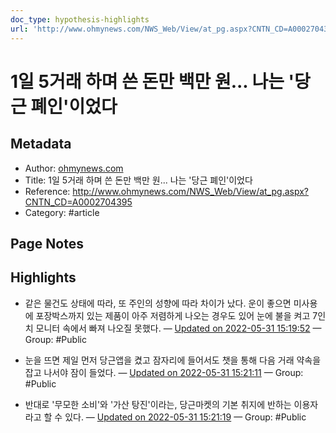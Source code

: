 ```yaml
---
doc_type: hypothesis-highlights
url: 'http://www.ohmynews.com/NWS_Web/View/at_pg.aspx?CNTN_CD=A0002704395'
---
```


# 1일 5거래 하며 쓴 돈만 백만 원... 나는 '당근 폐인'이었다

## Metadata
- Author: [ohmynews.com]()
- Title: 1일 5거래 하며 쓴 돈만 백만 원... 나는 '당근 폐인'이었다
- Reference: http://www.ohmynews.com/NWS_Web/View/at_pg.aspx?CNTN_CD=A0002704395
- Category: #article

## Page Notes
## Highlights
- 같은 물건도 상태에 따라, 또 주인의 성향에 따라 차이가 났다. 운이 좋으면 미사용에 포장박스까지 있는 제품이 아주 저렴하게 나오는 경우도 있어 눈에 불을 켜고 7인치 모니터 속에서 빠져 나오질 못했다. — [Updated on 2022-05-31 15:19:52](https://hyp.is/rtKS5uCpEeyj4Q-pAhjxNw/www.ohmynews.com/NWS_Web/View/at_pg.aspx?CNTN_CD=A0002704395) — Group: #Public

- 눈을 뜨면 제일 먼저 당근앱을 켰고 잠자리에 들어서도 챗을 통해 다음 거래 약속을 잡고 나서야 잠이 들었다. — [Updated on 2022-05-31 15:21:11](https://hyp.is/3brbwuCpEeyhTlfuh_ZvIQ/www.ohmynews.com/NWS_Web/View/at_pg.aspx?CNTN_CD=A0002704395) — Group: #Public

- 반대로 '무모한 소비'와 '가산 탕진'이라는, 당근마켓의 기본 취지에 반하는 이용자라고 할 수 있다. — [Updated on 2022-05-31 15:21:19](https://hyp.is/4kHk9uCpEeyTcK8W08a73w/www.ohmynews.com/NWS_Web/View/at_pg.aspx?CNTN_CD=A0002704395) — Group: #Public



